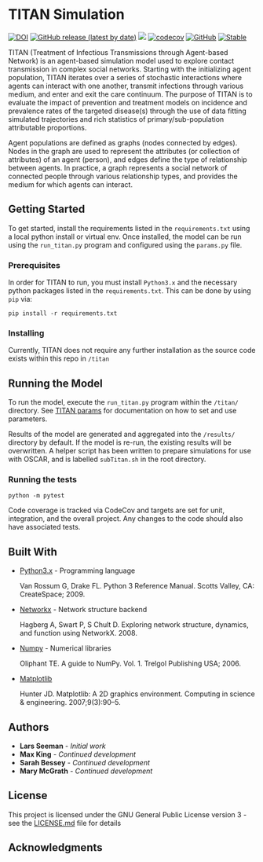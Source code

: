 # TITAN Simulation
[![DOI](https://zenodo.org/badge/80315242.svg)](https://zenodo.org/badge/latestdoi/80315242)
[![GitHub release (latest by date)](https://img.shields.io/github/v/release/marshall-lab/TITAN)](https://github.com/marshall-lab/TITAN/releases/latest/) [![](https://github.com/marshall-lab/TITAN/workflows/Unit%20Tests/badge.svg)](https://github.com/marshall-lab/TITAN/actions) [![codecov](https://codecov.io/gh/marshall-lab/TITAN/branch/develop/graph/badge.svg?token=wjkExshhyh)](https://codecov.io/gh/marshall-lab/TITAN) [![GitHub](https://img.shields.io/github/license/marshall-lab/TITAN)](https://github.com/marshall-lab/TITAN/blob/develop/LICENSE) [![Stable](https://img.shields.io/badge/docs-stable-blue.svg)](https://marshall-lab.github.io/TITAN/)

TITAN (Treatment of Infectious Transmissions through Agent-based Network) is an agent-based simulation model used to explore contact transmission in complex social networks. Starting with the initializing agent population, TITAN iterates over a series of stochastic interactions where agents can interact with one another, transmit infections through various medium, and enter and exit the care continuum. The purpose of TITAN is to evaluate the impact of prevention and treatment models on incidence and prevalence rates of the targeted disease(s) through the use of data fitting simulated trajectories and rich statistics of primary/sub-population attributable proportions.

Agent populations are defined as graphs (nodes connected by edges). Nodes in the graph are used to represent the attributes (or collection of attributes) of an agent (person), and edges define the type of relationship between agents. In practice, a graph represents a social network of connected people through various relationship types, and provides the medium for which agents can interact.

## Getting Started

To get started, install the requirements listed in the `requirements.txt` using a local python install or virtual env. Once installed, the model can be run using the `run_titan.py` program and configured using the `params.py` file.

### Prerequisites

In order for TITAN to run, you must install `Python3.x` and the necessary python packages listed in the `requirements.txt`. This can be done by using `pip` via:

```
pip install -r requirements.txt
```

### Installing

Currently, TITAN does not require any further installation as the source code exists within this repo in `/titan`

## Running the Model

To run the model, execute the `run_titan.py` program within the `/titan/` directory. See [TITAN params](https://marshall-lab.github.io/titan-params-app) for documentation on how to set and use parameters.

Results of the model are generated and aggregated into the `/results/` directory by default. If the model is re-run, the existing results will be overwritten. A helper script has been written to prepare simulations for use with OSCAR, and is labelled `subTitan.sh` in the root directory.


### Running the tests

`python -m pytest`

Code coverage is tracked via CodeCov and targets are set for unit, integration, and the overall project.  Any changes to the code should also have associated tests.


## Built With
* [Python3.x](https://www.python.org/downloads/release/python-374/) - Programming language

  Van Rossum G, Drake FL. Python 3 Reference Manual. Scotts Valley, CA: CreateSpace; 2009.

* [Networkx](https://networkx.github.io/) - Network structure backend

  Hagberg A, Swart P, S Chult D. Exploring network structure, dynamics, and function using NetworkX. 2008.

* [Numpy](http://www.numpy.org/) - Numerical libraries

  Oliphant TE. A guide to NumPy. Vol. 1. Trelgol Publishing USA; 2006.

* [Matplotlib]()

  Hunter JD. Matplotlib: A 2D graphics environment. Computing in science &amp; engineering. 2007;9(3):90–5.


## Authors

* **Lars Seeman** - *Initial work*
* **Max King** - *Continued development*
* **Sarah Bessey** - *Continued development*
* **Mary McGrath** - *Continued development*

## License

This project is licensed under the GNU General Public License version 3 - see the [LICENSE.md](LICENSE.md) file for details

## Acknowledgments
